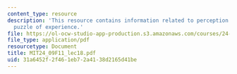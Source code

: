 ```yaml
---
content_type: resource
description: 'This resource contains information related to perception: Valberg''s
  puzzle of experience.'
file: https://ol-ocw-studio-app-production.s3.amazonaws.com/courses/24-09-minds-and-machines-fall-2011/31a6452f2f461eb72a4138d2165d41be_MIT24_09F11_lec18.pdf
file_type: application/pdf
resourcetype: Document
title: MIT24_09F11_lec18.pdf
uid: 31a6452f-2f46-1eb7-2a41-38d2165d41be
---
```


